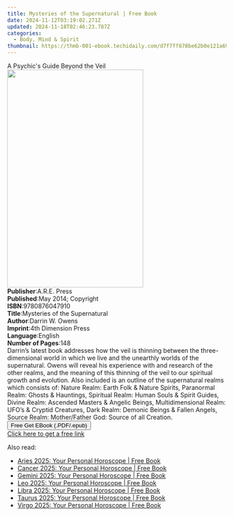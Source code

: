```yaml
---
title: Mysteries of the Supernatural | Free Book
date: 2024-11-12T03:19:02.271Z
updated: 2024-11-18T02:46:23.787Z
categories:
  - Body, Mind & Spirit
thumbnail: https://thmb-001-ebook.techidaily.com/d7f7ff878be62b0e121a69cb1d3e566938aa6bc3f19a4f2c2da321ce85b9b240.jpg
---
```

<main id="book-container">
  <div class="flex flex-col">
    <div class="book-brief flex-1 py-6 px-4 sm:p-6 md:py-10 md:px-8">
      <!-- brief-->
      <div class="book-brief-main">A Psychic's Guide Beyond the Veil</div>
    </div>
    <div
      class="book-meta-info flex-1 grid gap-4 col-start-1 col-end-3 row-start-1 sm:mb-6 sm:grid-cols-4 lg:gap-6 lg:col-start-2 lg:row-end-6 lg:row-span-6 lg:mb-0"
    >
      <div
        class="book-meta-info-left place-content-center mt-4 p-4 text-sm leading-6 col-start-2 col-span-2 dark:text-slate-400"
      >
        <img
          class="w-full h-500 object-cover rounded-lg sm:h-255 sm:col-span-2 lg:col-span-full"
          src="https://img-001-ebook.techidaily.com/dddddccf79d1bc1009e24456d9b72f41f8230955e97df18f7f5ef8a0ae350d73.jpg"
          alt=""
          width="312"
          height="500"
        />
      </div>
      <div
        class="book-meta-info-right mt-2 col-start-1 row-start-2 col-span-3 self-center"
      >
        <!-- meta data  -->
        <div class="flex flex-col px-4 md:px-8">
          <div class="flex-1">
            <strong>Publisher</strong>:<span class="px-2">A.R.E. Press</span>
          </div>
          <div class="flex-1">
            <strong>Published</strong>:<span class="px-2"
              >May 2014; Copyright</span
            >
          </div>
          <div class="flex-1">
            <strong>ISBN</strong>:<span class="px-2">9780876047910</span>
          </div>
          <div class="flex-1">
            <strong>Title</strong>:<span class="px-2"
              >Mysteries of the Supernatural</span
            >
          </div>
          <div class="flex-1">
            <strong>Author</strong>:<span class="px-2">Darrin W. Owens</span>
          </div>
          <div class="flex-1">
            <strong>Imprint</strong>:<span class="px-2"
              >4th Dimension Press</span
            >
          </div>
          <div class="flex-1">
            <strong>Language</strong>:<span class="px-2">English</span>
          </div>
          <div class="flex-1">
            <strong>Number of Pages</strong>:<span class="px-2">148</span>
          </div>
        </div>
      </div>
    </div>
    <div class="book-description flex-1 py-6 px-4 sm:p-6 md:py-10 md:px-8">
      <div class="book-description-main">
        <div accordion-content="" id="description">
          Darrin’s latest book addresses how the veil is thinning between the
          three-dimensional world in which we live and the unearthly worlds of
          the supernatural. Owens will reveal his experience with and research
          of the other realms, and the meaning of this thinning of the veil to
          our spiritual growth and evolution. Also included is an outline of the
          supernatural realms which consists of: Nature Realm: Earth Folk &amp;
          Nature Spirits, Paranormal Realm: Ghosts &amp; Hauntings, Spiritual
          Realm: Human Souls &amp; Spirit Guides, Divine Realm: Ascended Masters
          &amp; Angelic Beings, Multidimensional Realm: UFO’s &amp; Cryptid
          Creatures, Dark Realm: Demonic Beings &amp; Fallen Angels, Source
          Realm: Mother/Father God: Source of all Creation.
        </div>
      </div>
    </div>
    <div class="book-excerpts flex-1 py-6 px-4 sm:p-6 md:py-10 md:px-8"></div>
    <div
      class="book-about-author flex-1 py-6 px-4 sm:p-6 md:py-10 md:px-8"
    ></div>
    <div class="book-free-get flex-1 py-6 px-4 sm:p-6 md:py-10 md:px-8">
      <button
        id="btn-free-get"
        class="bg-blue-500 hover:bg-blue-700 text-white font-bold py-2 px-4 rounded"
      >
        Free Get EBook (.PDF/.epub)
      </button>
      <div id="countdown-display" class="px-2 text-lg mt-2"></div>
      <a
        id="free-link"
        class="hidden bg-blue-500 hover:bg-blue-700 text-white font-bold py-2 px-4 rounded"
        href="https://www.ebooks.com/en-us/book/96370951/mysteries-of-the-supernatural/darrin-w-owens/"
        target="_blank"
        >Click here to get a free link</a
      >
    </div>
    <script>
      let countdownTime = 0;
      let countdownInterval = null;
      document
        .getElementById('btn-free-get')
        .addEventListener('click', startCountdown);
      function startCountdown() {
        countdownTime = new Date().getTime() + 60000 * 3;
        countdownInterval = setInterval(updateCountdown, 1000);
        document.getElementById('btn-free-get').disabled = true;
        document
          .getElementById('btn-free-get')
          .classList.add('bg-gray-500', 'cursor-not-allowed');
      }
      function updateCountdown() {
        let currentTime = new Date().getTime();
        let timeLeft = countdownTime - currentTime;
        let secondsLeft = Math.floor(timeLeft / 1000);
        document.getElementById('countdown-display').innerHTML =
          `Remaining time: ${secondsLeft} seconds.`;
        if (secondsLeft <= 0) {
          clearInterval(countdownInterval);
          document.getElementById('btn-free-get').classList.add('hidden');
          document.getElementById('free-link').classList.remove('hidden');
          document.getElementById('countdown-display').innerHTML = '';
        }
      }
    </script>
  </div>
</main>

<ins class="adsbygoogle"
      style="display:block"
      data-ad-client="ca-pub-7571918770474297"
      data-ad-slot="8358498916"
      data-ad-format="auto"
      data-full-width-responsive="true"></ins>
    

<span class="atpl-alsoreadstyle">Also read:</span>
<div><ul>
<li><a href="https://novels-ebooks.techidaily.com/211150221-9780008667535-aries-2025-your-personal-horoscope/"><u>Aries 2025: Your Personal Horoscope | Free Book</u></a></li>
<li><a href="https://novels-ebooks.techidaily.com/211150224-9780008667566-cancer-2025-your-personal-horoscope/"><u>Cancer 2025: Your Personal Horoscope | Free Book</u></a></li>
<li><a href="https://novels-ebooks.techidaily.com/211150223-9780008667559-gemini-2025-your-personal-horoscope/"><u>Gemini 2025: Your Personal Horoscope | Free Book</u></a></li>
<li><a href="https://novels-ebooks.techidaily.com/211150225-9780008667573-leo-2025-your-personal-horoscope/"><u>Leo 2025: Your Personal Horoscope | Free Book</u></a></li>
<li><a href="https://novels-ebooks.techidaily.com/211150227-9780008667597-libra-2025-your-personal-horoscope/"><u>Libra 2025: Your Personal Horoscope | Free Book</u></a></li>
<li><a href="https://novels-ebooks.techidaily.com/211150222-9780008667542-taurus-2025-your-personal-horoscope/"><u>Taurus 2025: Your Personal Horoscope | Free Book</u></a></li>
<li><a href="https://novels-ebooks.techidaily.com/211150226-9780008667580-virgo-2025-your-personal-horoscope/"><u>Virgo 2025: Your Personal Horoscope | Free Book</u></a></li>
</ul></div>

